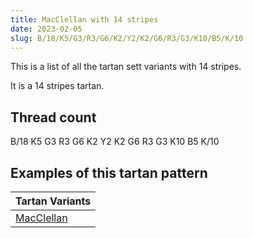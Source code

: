 ```yaml
---
title: MacClellan with 14 stripes
date: 2023-02-05
slug: B/18/K5/G3/R3/G6/K2/Y2/K2/G6/R3/G3/K10/B5/K/10
---
```

This is a list of all the tartan sett variants with 14 stripes.

It is a 14 stripes tartan.


## Thread count
B/18 K5 G3 R3 G6 K2 Y2 K2 G6 R3 G3 K10 B5 K/10

## Examples of this tartan pattern

| Tartan Variants |
|---------------|
| [MacClellan](/variants/b/18/k5/g3/r3/g6/k2/y2/k2/g6/r3/g3/k10/b5/k/10-b304080-g008000-k000000-rc00000-yf0c000)||
